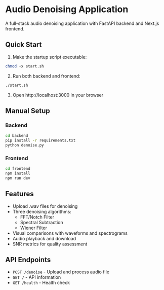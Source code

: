 # Audio Denoising Application

A full-stack audio denoising application with FastAPI backend and Next.js frontend.

## Quick Start

1. Make the startup script executable:
```bash
chmod +x start.sh
```

2. Run both backend and frontend:
```bash
./start.sh
```

3. Open http://localhost:3000 in your browser

## Manual Setup

### Backend
```bash
cd backend
pip install -r requirements.txt
python denoise.py
```

### Frontend
```bash
cd frontend
npm install
npm run dev
```

## Features

- Upload .wav files for denoising
- Three denoising algorithms:
  - FFT/Notch Filter
  - Spectral Subtraction
  - Wiener Filter
- Visual comparisons with waveforms and spectrograms
- Audio playback and download
- SNR metrics for quality assessment

## API Endpoints

- `POST /denoise` - Upload and process audio file
- `GET /` - API information
- `GET /health` - Health check
